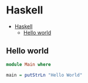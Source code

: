 # Haskell

<!--ts-->
* [Haskell](hasekll.md#haskell)
   * [Hello world](hasekll.md#hello-world)

<!-- Added by: runner, at: Wed Aug 11 09:51:49 UTC 2021 -->

<!--te-->

## Hello world
```haskell
module Main where

main = putStrLn "Hello World"
```
